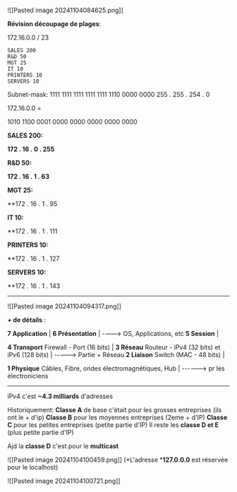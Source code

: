 
![[Pasted image 20241104084625.png]]




**Révision découpage de plages**:

172.16.0.0 / 23

	SALES 200
	R&D 50
	MGT 25
	IT 10
	PRINTERS 10
	SERVERS 10


Subnet-mask:
1111 1111   1111 1111   1111 1110   0000 0000
	255 .        255      .      254       .          0


172.16.0.0 =

1010 1100   0001 0000   0000 0000   0000 0000


**SALES 200:**

**172           .         16      .         0        .       255**


**R&D 50:**

**172          .        16        .        1         .       63**


**MGT 25:**

**172          .        16        .        1         .       95


**IT 10:**

**172          .        16        .        1         .       111

**PRINTERS 10:**

**172          .        16        .        1        .    127

**SERVERS 10:**

**172          .        16        .        1 .  143






-----------------

![[Pasted image 20241104094317.png]]


**+ de détails** :


**7 Application**                                                                                       |
**6 Présentation**                                                                                     |   ----> OS, Applications, etc
**5 Session**                                                                                              |


**4 Transport**         Firewall - Port (16 bits)                                               |
**3 Réseau**             Routeur  -  iPv4 (32 bits)  et iPv6 (128 bits)                |  -----> Partie + Réseau
**2 Liaison**             Switch  (MAC - 48 bits)                                               |


**1 Physique**          Câbles, Fibre, ondes électromagnétiques, Hub         |  ------> pr les électroniciens


---------------

iPv4 c'est **~4.3 milliards** d'adresses


Historiquement:
**Classe A** de base c'était pour les grosses entreprises (ils ont le + d'ip)
**Classe B** pour les moyennes entreprises (2eme + d'IP)
**Classe C** pour les petites entreprises (petite partie d'IP)
Il reste les **classe D et E** (plus petite partie d'IP)

Ajd la **classe D** c'est pour le **multicast**


![[Pasted image 20241104100459.png]]
(*L'adresse ***127.0.0.0** est réservée pour le localhost)


![[Pasted image 20241104100721.png]]
